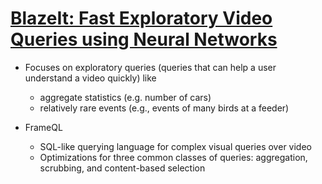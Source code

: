 # [BlazeIt: Fast Exploratory Video Queries using Neural Networks](https://arxiv.org/pdf/1805.01046.pdf)

- Focuses on exploratory queries (queries that can help a user understand a video quickly) like
	- aggregate statistics (e.g. number of cars)
	- relatively rare events (e.g., events of many birds at a feeder)

- FrameQL
	- SQL-like querying language for complex visual queries over video
	- Optimizations for three common classes of queries: aggregation, scrubbing, and content-based selection
	